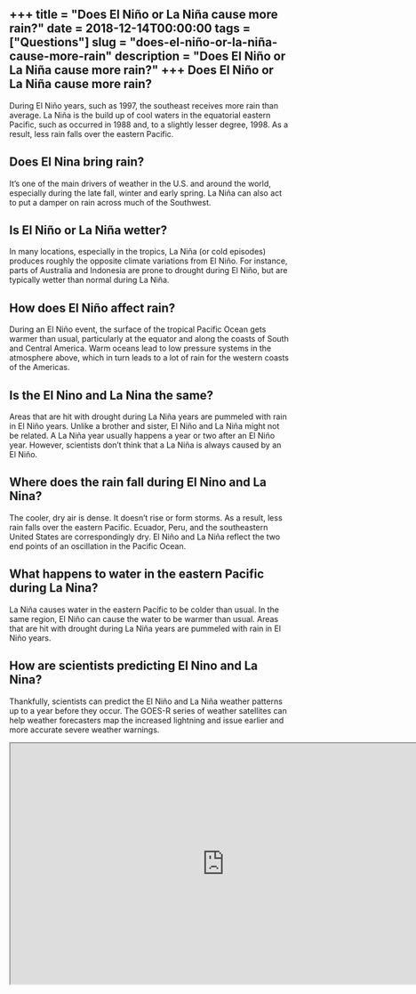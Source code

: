 +++
title = "Does El Niño or La Niña cause more rain?"
date = 2018-12-14T00:00:00
tags = ["Questions"]
slug = "does-el-niño-or-la-niña-cause-more-rain"
description = "Does El Niño or La Niña cause more rain?"
+++
Does El Niño or La Niña cause more rain?
----------------------------------------

During El Niño years, such as 1997, the southeast receives more rain than average. La Niña is the build up of cool waters in the equatorial eastern Pacific, such as occurred in 1988 and, to a slightly lesser degree, 1998. As a result, less rain falls over the eastern Pacific.

Does El Nina bring rain?
------------------------

It’s one of the main drivers of weather in the U.S. and around the world, especially during the late fall, winter and early spring. La Niña can also act to put a damper on rain across much of the Southwest.

Is El Niño or La Niña wetter?
-----------------------------

In many locations, especially in the tropics, La Niña (or cold episodes) produces roughly the opposite climate variations from El Niño. For instance, parts of Australia and Indonesia are prone to drought during El Niño, but are typically wetter than normal during La Niña.

How does El Niño affect rain?
-----------------------------

During an El Niño event, the surface of the tropical Pacific Ocean gets warmer than usual, particularly at the equator and along the coasts of South and Central America. Warm oceans lead to low pressure systems in the atmosphere above, which in turn leads to a lot of rain for the western coasts of the Americas.

Is the El Nino and La Nina the same?
------------------------------------

Areas that are hit with drought during La Niña years are pummeled with rain in El Niño years. Unlike a brother and sister, El Niño and La Niña might not be related. A La Niña year usually happens a year or two after an El Niño year. However, scientists don’t think that a La Niña is always caused by an El Niño.

Where does the rain fall during El Nino and La Nina?
----------------------------------------------------

The cooler, dry air is dense. It doesn’t rise or form storms. As a result, less rain falls over the eastern Pacific. Ecuador, Peru, and the southeastern United States are correspondingly dry. El Niño and La Niña reflect the two end points of an oscillation in the Pacific Ocean.

What happens to water in the eastern Pacific during La Nina?
------------------------------------------------------------

La Niña causes water in the eastern Pacific to be colder than usual. In the same region, El Niño can cause the water to be warmer than usual. Areas that are hit with drought during La Niña years are pummeled with rain in El Niño years.

How are scientists predicting El Nino and La Nina?
--------------------------------------------------

Thankfully, scientists can predict the El Niño and La Niña weather patterns up to a year before they occur. The GOES-R series of weather satellites can help weather forecasters map the increased lightning and issue earlier and more accurate severe weather warnings.

<iframe allow="accelerometer; autoplay; clipboard-write; encrypted-media; gyroscope; picture-in-picture" allowfullscreen="" class="__youtube_prefs__  epyt-is-override  no-lazyload" data-no-lazy="1" data-origheight="433" data-origwidth="770" data-skipgform_ajax_framebjll="" height="433" id="_ytid_72083" loading="lazy" src="https://www.youtube.com/embed/WPA-KpldDVc?enablejsapi=1&autoplay=0&cc_load_policy=0&cc_lang_pref=&iv_load_policy=1&loop=0&modestbranding=0&rel=1&fs=1&playsinline=0&autohide=2&theme=dark&color=red&controls=1&" title="YouTube player" width="770"></iframe>